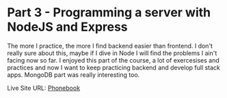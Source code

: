 # Part 3 - Programming a server with NodeJS and Express

The more I practice, the more I find backend easier than frontend. I don't really sure about this, maybe if I dive in Node I will find the problems I ain't facing now so far. I enjoyed this part of the course, a lot of exercesises and practices and now I want to keep practicing backend and develop full stack apps. MongoDB part was really interesting too.

Live Site URL: [Phonebook](https://phonebook--fso.herokuapp.com/)